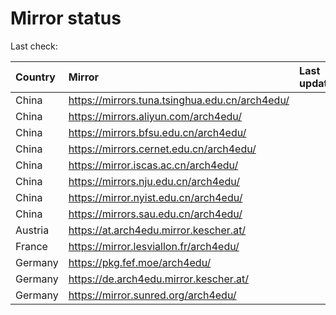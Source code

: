 <script src="./time.js"></script>
# Mirror status
Last check: <script type="text/javascript">localize(1744143983.2674723);</script>

|Country|Mirror|Last update|
|:------|:-----|:----------|
|China|https://mirrors.tuna.tsinghua.edu.cn/arch4edu/|<script type="text/javascript">localize(1744094638);</script>|
|China|https://mirrors.aliyun.com/arch4edu/|<script type="text/javascript">localize(1744137897);</script>|
|China|https://mirrors.bfsu.edu.cn/arch4edu/|<script type="text/javascript">localize(1744094638);</script>|
|China|https://mirrors.cernet.edu.cn/arch4edu/|<script type="text/javascript">localize(1744137897);</script>|
|China|https://mirror.iscas.ac.cn/arch4edu/|<script type="text/javascript">localize(1744137897);</script>|
|China|https://mirrors.nju.edu.cn/arch4edu/|<script type="text/javascript">localize(1744008267);</script>|
|China|https://mirror.nyist.edu.cn/arch4edu/|<script type="text/javascript">localize(1744094638);</script>|
|China|https://mirrors.sau.edu.cn/arch4edu/|<script type="text/javascript">localize(1731653531);</script>|
|Austria|https://at.arch4edu.mirror.kescher.at/|<script type="text/javascript">localize(1744094638);</script>|
|France|https://mirror.lesviallon.fr/arch4edu/|<script type="text/javascript">localize(1744094638);</script>|
|Germany|https://pkg.fef.moe/arch4edu/|<script type="text/javascript">localize(1744094638);</script>|
|Germany|https://de.arch4edu.mirror.kescher.at/|<script type="text/javascript">localize(1744094638);</script>|
|Germany|https://mirror.sunred.org/arch4edu/|<script type="text/javascript">localize(1744094638);</script>|

<script src="./tablefilter/tablefilter.js"></script>
<script src="./table.js"></script>